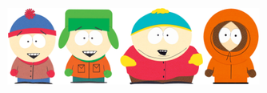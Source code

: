 [![Header](https://github.com/SauvageDior/sauvagedior/blob/main/assets/southpark.png)](https://github.com/SauvageDior)





